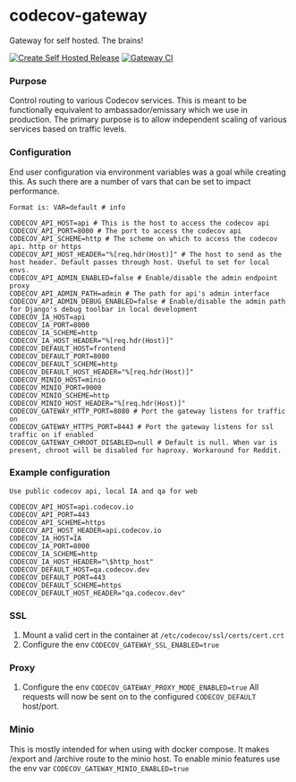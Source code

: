 # codecov-gateway
Gateway for self hosted. The brains!

[![Create Self Hosted Release](https://github.com/codecov/codecov-gateway/actions/workflows/self-hosted-release.yml/badge.svg)](https://github.com/codecov/codecov-gateway/actions/workflows/self-hosted-release.yml)
[![Gateway CI](https://github.com/codecov/codecov-gateway/actions/workflows/ci.yml/badge.svg?event=push)](https://github.com/codecov/codecov-gateway/actions/workflows/ci.yml)

### Purpose
Control routing to various Codecov services. This is meant to be functionally equivalent to ambassador/emissary which we use in production. The primary purpose is to allow independent scaling of various services based on traffic levels.

### Configuration
End user configuration via environment variables was a goal while creating this. As such there are a number of vars that can be set to impact performance.
```text
Format is: VAR=default # info

CODECOV_API_HOST=api # This is the host to access the codecov api
CODECOV_API_PORT=8000 # The port to access the codecov api
CODECOV_API_SCHEME=http # The scheme on which to access the codecov api. http or https
CODECOV_API_HOST_HEADER="%[req.hdr(Host)]" # The host to send as the host header. Default passes through host. Useful to set for local envs.
CODECOV_API_ADMIN_ENABLED=false # Enable/disable the admin endpoint proxy
CODECOV_API_ADMIN_PATH=admin # The path for api's admin interface
CODECOV_API_ADMIN_DEBUG_ENABLED=false # Enable/disable the admin path for Django's debug toolbar in local development
CODECOV_IA_HOST=api
CODECOV_IA_PORT=8000
CODECOV_IA_SCHEME=http
CODECOV_IA_HOST_HEADER="%[req.hdr(Host)]"
CODECOV_DEFAULT_HOST=frontend
CODECOV_DEFAULT_PORT=8080
CODECOV_DEFAULT_SCHEME=http
CODECOV_DEFAULT_HOST_HEADER="%[req.hdr(Host)]"
CODECOV_MINIO_HOST=minio
CODECOV_MINIO_PORT=9000
CODECOV_MINIO_SCHEME=http
CODECOV_MINIO_HOST_HEADER="%[req.hdr(Host)]"
CODECOV_GATEWAY_HTTP_PORT=8080 # Port the gateway listens for traffic on
CODECOV_GATEWAY_HTTPS_PORT=8443 # Port the gateway listens for ssl traffic on if enabled
CODECOV_GATEWAY_CHROOT_DISABLED=null # Default is null. When var is present, chroot will be disabled for haproxy. Workaround for Reddit.
```
### Example configuration
```text
Use public codecov api, local IA and qa for web

CODECOV_API_HOST=api.codecov.io
CODECOV_API_PORT=443
CODECOV_API_SCHEME=https
CODECOV_API_HOST_HEADER=api.codecov.io
CODECOV_IA_HOST=IA
CODECOV_IA_PORT=8000
CODECOV_IA_SCHEME=http
CODECOV_IA_HOST_HEADER="\$http_host"
CODECOV_DEFAULT_HOST=qa.codecov.dev
CODECOV_DEFAULT_PORT=443
CODECOV_DEFAULT_SCHEME=https
CODECOV_DEFAULT_HOST_HEADER="qa.codecov.dev"
```

### SSL
1. Mount a valid cert in the container at `/etc/codecov/ssl/certs/cert.crt`
2. Configure the env `CODECOV_GATEWAY_SSL_ENABLED=true`

### Proxy
1. Configure the env `CODECOV_GATEWAY_PROXY_MODE_ENABLED=true`
All requests will now be sent on to the configured `CODECOV_DEFAULT` host/port.

### Minio
This is mostly intended for when using with docker compose. It makes /export and /archive route to the minio host. To enable minio features use the env var `CODECOV_GATEWAY_MINIO_ENABLED=true`
